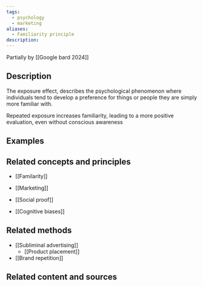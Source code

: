 ```yaml
---
tags:
  - psychology
  - marketing
aliases:
  - Familiarity principle
description:
---
```

Partially by [[Google bard 2024]]
## Description
The exposure effect, describes the psychological phenomenon where individuals tend to develop a preference for things or people they are simply more familiar with. 

Repeated exposure increases familiarity, leading to a more positive evaluation, even without conscious awareness

## Examples 


## Related concepts and principles
- [[Familarity]]
- [[Marketing]]

- [[Social proof]]
- [[Cognitive biases]]
## Related methods
- [[Subliminal advertising]]
	- [[Product placement]]
- [[Brand repetition]]

## Related content and sources
